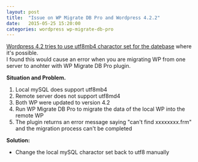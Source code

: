 ```yaml
---
layout: post
title:  "Issue on WP Migrate DB Pro and Wordpress 4.2.2"
date:   2015-05-25 15:20:00
categories: wordpress wp-migrate-db-pro
---
```

[Wordpress 4.2 tries to use utf8mb4 charactor set for the datebase][link] where it's possible.  
I found this would cause an error when you are migrating WP from one server to anohter with WP Migrate DB Pro plugin.

**Situation and Problem.**

1. Local mySQL does support utf8mb4
2. Remote server does not support utf8md4
3. Both WP were updated to version 4.2
4. Run WP Migrate DB Pro to migrate the data of the local WP into the remote WP
5. The plugin returns an error message saying "can't find xxxxxxxx.frm" and the migration process can't be completed


**Solution:**

- Change the local mySQL charactor set back to utf8 manually


[link]:      https://make.wordpress.org/core/2015/04/02/the-utf8mb4-upgrade/